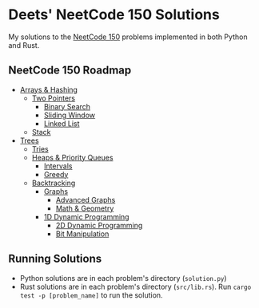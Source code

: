 # Deets' NeetCode 150 Solutions
My solutions to the [NeetCode 150](https://neetcode.io/roadmap) problems implemented in both Python and Rust.

## NeetCode 150 Roadmap
- [Arrays & Hashing](./arrays_and_hashing/)
  - [Two Pointers](./two_pointers/)
    - [Binary Search](./binary_search/)
    - [Sliding Window](./sliding_window/)
    - [Linked List](./linked_list/)
  - [Stack](./stack/)
- [Trees](./trees/)
  - [Tries](./tries/)
  - [Heaps & Priority Queues](./heaps_and_priority_queues/)
    - [Intervals](./intervals/)
    - [Greedy](./greedy/)
  - [Backtracking](./backtracking/)
    - [Graphs](./graphs/)
      - [Advanced Graphs](./advanced_graphs/)
      - [Math & Geometry](./math_and_geometry/)
    - [1D Dynamic Programming](./1d_dynamic_programming/)
      - [2D Dynamic Programming](./2d_dynamic_programming/)
      - [Bit Manipulation](./bit_manipulation/)

## Running Solutions
- Python solutions are in each problem's directory (`solution.py`)
- Rust solutions are in each problem's directory (`src/lib.rs`). Run `cargo test -p [problem_name]` to run the solution.